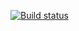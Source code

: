 [![Build status](https://ci.appveyor.com/api/projects/status/r3m11sy83gosmlgk?svg=true)](https://ci.appveyor.com/project/Marfinika/hw2-1-eho)